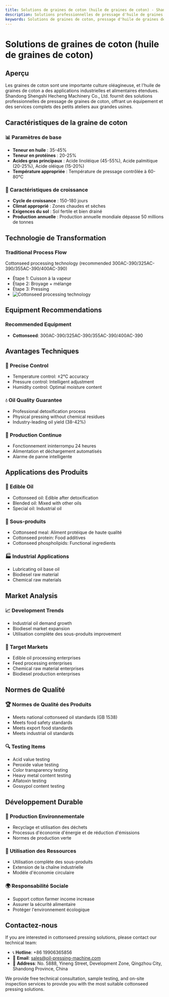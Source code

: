 ```yaml
---
title: Solutions de graines de coton (huile de graines de coton) - Shandong Shengshi Hecheng Machinery Co., Ltd.
description: Solutions professionnelles de pressage d'huile de graines de coton, fournissant des équipements et services techniques de transformation d'huile de graines de coton, teneur en huile 35-45%, utilisant un processus de pressage approprié avec détoxication professionnelle, répondant aux besoins différents des petits ateliers aux grandes usines.
keywords: Solutions de graines de coton, pressage d'huile de graines de coton, équipement de transformation de graines de coton, ligne de production d'huile de graines de coton, presse à huile de graines de coton, extraction d'huile de graines de coton, transformation de graines oléagineuses de graines de coton, équipement de pressage d'huile de graines de coton, équipement de production d'huile de graines de coton, usine de transformation d'huile de graines de coton
---
```


# Solutions de graines de coton (huile de graines de coton)

## Aperçu

Les graines de coton sont une importante culture oléagineuse, et l'huile de graines de coton a des applications industrielles et alimentaires étendues. Shandong Shengshi Hecheng Machinery Co., Ltd. fournit des solutions professionnelles de pressage de graines de coton, offrant un équipement et des services complets des petits ateliers aux grandes usines.

## Caractéristiques de la graine de coton

### 📊 Paramètres de base
- **Teneur en huile** : 35-45%
- **Teneur en protéines** : 20-25%
- **Acides gras principaux** : Acide linoléique (45-55%), Acide palmitique (20-25%), Acide oléique (15-20%)
- **Température appropriée** : Température de pressage contrôlée à 60-80℃

### 🌱 Caractéristiques de croissance
- **Cycle de croissance** : 150-180 jours
- **Climat approprié** : Zones chaudes et sèches
- **Exigences du sol** : Sol fertile et bien drainé
- **Production annuelle** : Production annuelle mondiale dépasse 50 millions de tonnes

## Technologie de Transformation

### Traditional Process Flow
Cottonseed processing technology (recommended 300AC-390/325AC-390/355AC-390/400AC-390)
+ Étape 1: Cuisson à la vapeur
+ Étape 2: Broyage + mélange
+ Étape 3: Pressing
+ ![Cottonseed processing technology](/images/棉籽热榨工艺.png)

## Equipment Recommendations

### Recommended Equipment
- **Cottonseed**: 300AC-390/325AC-390/355AC-390/400AC-390

## Avantages Techniques

### 🎯 Precise Control
- Temperature control: ±2℃ accuracy
- Pressure control: Intelligent adjustment
- Humidity control: Optimal moisture content

### 💧 Oil Quality Guarantee
- Professional detoxification process
- Physical pressing without chemical residues
- Industry-leading oil yield (38-42%)

### 🔄 Production Continue
- Fonctionnement ininterrompu 24 heures
- Alimentation et déchargement automatisés
- Alarme de panne intelligente

## Applications des Produits

### 🍳 Edible Oil
- Cottonseed oil: Edible after detoxification
- Blended oil: Mixed with other oils
- Special oil: Industrial oil

### 🥛 Sous-produits
- Cottonseed meal: Aliment protéique de haute qualité
- Cottonseed protein: Food additives
- Cottonseed phospholipids: Functional ingredients

### 🏭 Industrial Applications
- Lubricating oil base oil
- Biodiesel raw material
- Chemical raw materials

## Market Analysis

### 📈 Development Trends
- Industrial oil demand growth
- Biodiesel market expansion
- Utilisation complète des sous-produits improvement

### 🎯 Target Markets
- Edible oil processing enterprises
- Feed processing enterprises
- Chemical raw material enterprises
- Biodiesel production enterprises

## Normes de Qualité

### 🏆 Normes de Qualité des Produits
- Meets national cottonseed oil standards (GB 1538)
- Meets food safety standards
- Meets export food standards
- Meets industrial oil standards

### 🔍 Testing Items
- Acid value testing
- Peroxide value testing
- Color transparency testing
- Heavy metal content testing
- Aflatoxin testing
- Gossypol content testing

## Développement Durable

### 🌱 Production Environnementale
- Recyclage et utilisation des déchets
- Processus d'économie d'énergie et de réduction d'émissions
- Normes de production verte

### 🔄 Utilisation des Ressources
- Utilisation complète des sous-produits
- Extension de la chaîne industrielle
- Modèle d'économie circulaire

### 🌍 Responsabilité Sociale
- Support cotton farmer income increase
- Assurer la sécurité alimentaire
- Protéger l'environnement écologique

## Contactez-nous

If you are interested in cottonseed pressing solutions, please contact our technical team:

- 📞 **Hotline**: +86 19906365856
- 📧 **Email**: sales@oil-pressing-machine.com
- 📍 **Address**: No. 5888, Yineng Street, Development Zone, Qingzhou City, Shandong Province, China

We provide free technical consultation, sample testing, and on-site inspection services to provide you with the most suitable cottonseed pressing solutions.